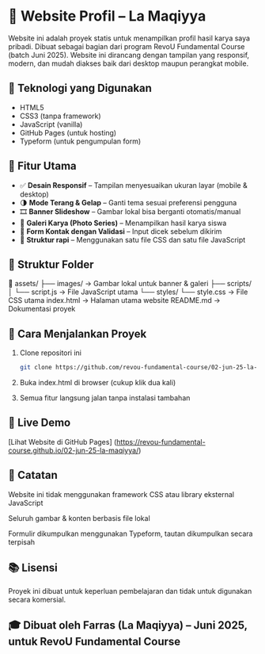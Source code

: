 # 🌟 Website Profil – La Maqiyya

Website ini adalah proyek statis untuk menampilkan profil hasil karya saya pribadi. Dibuat sebagai bagian dari program RevoU Fundamental Course (batch Juni 2025). Website ini dirancang dengan tampilan yang responsif, modern, dan mudah diakses baik dari desktop maupun perangkat mobile.

## 🔧 Teknologi yang Digunakan

- HTML5
- CSS3 (tanpa framework)
- JavaScript (vanilla)
- GitHub Pages (untuk hosting)
- Typeform (untuk pengumpulan form)

## 🌟 Fitur Utama

- ✅ **Desain Responsif** – Tampilan menyesuaikan ukuran layar (mobile & desktop)
- 🌗 **Mode Terang & Gelap** – Ganti tema sesuai preferensi pengguna
- 🎞️ **Banner Slideshow** – Gambar lokal bisa berganti otomatis/manual
- 📸 **Galeri Karya (Photo Series)** – Menampilkan hasil karya siswa
- 📝 **Form Kontak dengan Validasi** – Input dicek sebelum dikirim
- 📌 **Struktur rapi** – Menggunakan satu file CSS dan satu file JavaScript

## 📁 Struktur Folder
📂 assets/
├── images/ → Gambar lokal untuk banner & galeri
├── scripts/
│ └── script.js → File JavaScript utama
└── styles/
└── style.css → File CSS utama
index.html → Halaman utama website
README.md → Dokumentasi proyek

## 🚀 Cara Menjalankan Proyek

1. Clone repositori ini
   ```bash
   git clone https://github.com/revou-fundamental-course/02-jun-25-la-maqiyya.git
   
2. Buka index.html di browser (cukup klik dua kali)

3. Semua fitur langsung jalan tanpa instalasi tambahan

## 🔗 Live Demo
[Lihat Website di GitHub Pages] (https://revou-fundamental-course.github.io/02-jun-25-la-maqiyya/)

## 📝 Catatan
Website ini tidak menggunakan framework CSS atau library eksternal JavaScript

Seluruh gambar & konten berbasis file lokal

Formulir dikumpulkan menggunakan Typeform, tautan dikumpulkan secara terpisah

## 📚 Lisensi
Proyek ini dibuat untuk keperluan pembelajaran dan tidak untuk digunakan secara komersial.

## 🎓 Dibuat oleh Farras (La Maqiyya) – Juni 2025, untuk RevoU Fundamental Course
